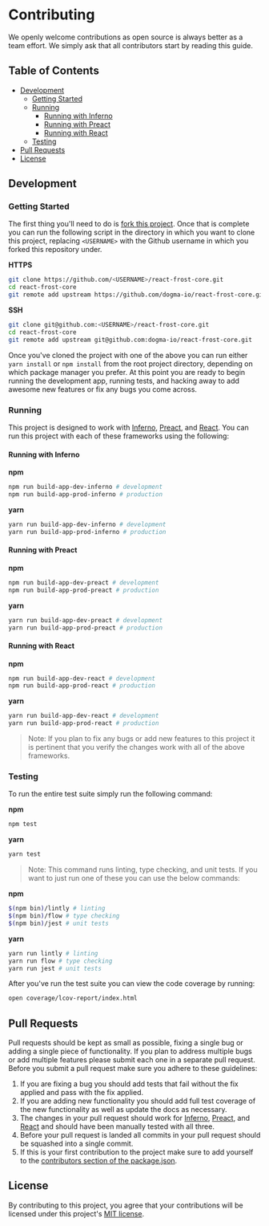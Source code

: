 # Contributing

We openly welcome contributions as open source is always better as a team effort. We simply ask that all contributors start by reading this guide.

## Table of Contents

*   [Development](#development)
    *   [Getting Started](#getting-started)
    *   [Running](#running)
        *   [Running with Inferno](#running-with-inferno)
        *   [Running with Preact](#running-with-preact)
        *   [Running with React](#running-with-react)
    *   [Testing](#testing)
*   [Pull Requests](#pull-requests)
*   [License](#license)

## Development

### Getting Started

The first thing you'll need to do is [fork this project][fork-repo]. Once that is complete you can run the following script in the directory in which you want to clone this project, replacing `<USERNAME>` with the Github username in which you forked this repository under.

**HTTPS**

```bash
git clone https://github.com/<USERNAME>/react-frost-core.git
cd react-frost-core
git remote add upstream https://github.com/dogma-io/react-frost-core.git
```

**SSH**

```bash
git clone git@github.com:<USERNAME>/react-frost-core.git
cd react-frost-core
git remote add upstream git@github.com:dogma-io/react-frost-core.git
```

Once you've cloned the project with one of the above you can run either `yarn install` or `npm install` from the root project directory, depending on which package manager you prefer. At this point you are ready to begin running the development app, running tests, and hacking away to add awesome new features or fix any bugs you come across.

### Running

This project is designed to work with [Inferno][inferno], [Preact][preact], and [React][react]. You can run this project with each of these frameworks using the following:

#### Running with Inferno

**npm**

```bash
npm run build-app-dev-inferno # development
npm run build-app-prod-inferno # production
```

**yarn**

```bash
yarn run build-app-dev-inferno # development
yarn run build-app-prod-inferno # production
```

#### Running with Preact

**npm**

```bash
npm run build-app-dev-preact # development
npm run build-app-prod-preact # production
```

**yarn**

```bash
yarn run build-app-dev-preact # development
yarn run build-app-prod-preact # production
```

#### Running with React

**npm**

```bash
npm run build-app-dev-react # development
npm run build-app-prod-react # production
```

**yarn**

```bash
yarn run build-app-dev-react # development
yarn run build-app-prod-react # production
```

> Note: If you plan to fix any bugs or add new features to this project it is pertinent that you verify the changes work with all of the above frameworks.

### Testing

To run the entire test suite simply run the following command:

**npm**

```bash
npm test
```

**yarn**

```bash
yarn test
```

> Note: This command runs linting, type checking, and unit tests. If you want to just run one of these you can use the below commands:

**npm**

```bash
$(npm bin)/lintly # linting
$(npm bin)/flow # type checking
$(npm bin)/jest # unit tests
```

**yarn**

```bash
yarn run lintly # linting
yarn run flow # type checking
yarn run jest # unit tests
```

After you've run the test suite you can view the code coverage by running:

```bash
open coverage/lcov-report/index.html
```

## Pull Requests

Pull requests should be kept as small as possible, fixing a single bug or adding a single piece of functionality. If you plan to address multiple bugs or add multiple features please submit each one in a separate pull request. Before you submit a pull request make sure you adhere to these guidelines:

1.  If you are fixing a bug you should add tests that fail without the fix applied and pass with the fix applied.
2.  If you are adding new functionality you should add full test coverage of the new functionality as well as update the docs as necessary.
3.  The changes in your pull request should work for [Inferno][inferno], [Preact][preact], and [React][react] and should have been manually tested with all three.
4.  Before your pull request is landed all commits in your pull request should be squashed into a single commit.
5.  If this is your first contribution to the project make sure to add yourself to the [contributors section of the package.json][package-contributors].

## License

By contributing to this project, you agree that your contributions will be licensed under this project's [MIT license](LICENSE.md).

[fork-repo]: https://github.com/dogma-io/react-frost-core#fork-destination-box
[inferno]: https://infernojs.org/
[package-contributors]: https://docs.npmjs.com/files/package.json#people-fields-author-contributors
[preact]: https://preactjs.com/
[react]: https://reactjs.org/
